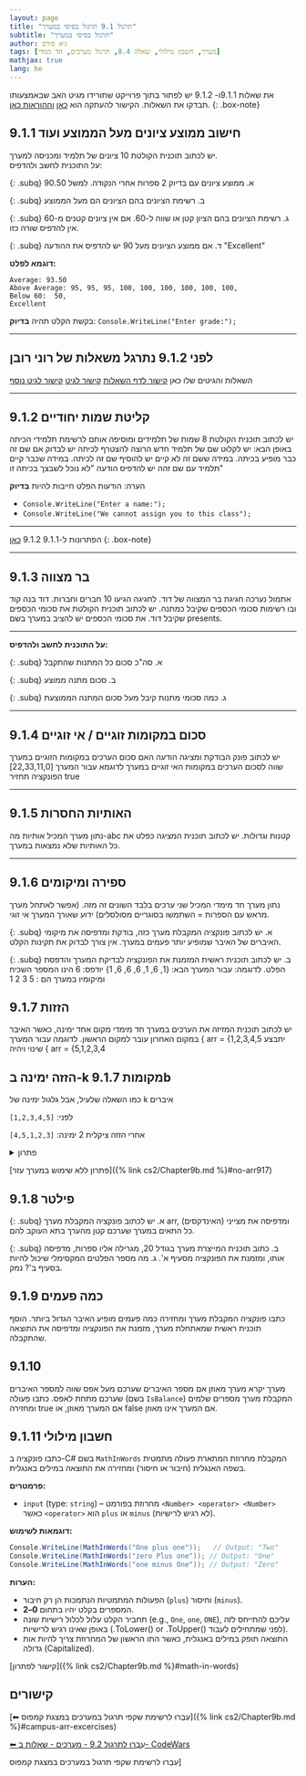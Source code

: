 ```yaml
---
layout: page
title: "תרגול 9.1 תרגול בסיסי במערך"
subtitle: "תרגול בסיסי במערך"
author: גיא סידס
tags: [מערך, חשבון מילולי, שאלה 8.4, תרגול מערכים, חד ממדי]
mathjax: true
lang: he
---
```


את שאלות 9.1.1ו-  9.1.2 יש לפתור בתוך פרוייקט שתורידו מגיט האב שבאמצעותו תבדקו את השאלות.  הקישור להעתקה הוא [כאן](https://github.com/3strategy/ConsArrays) [וההוראות כאן](https://github.com/3strategy/ConsArrays/blob/master/README.md).
{: .box-note}

## 9.1.1 חישוב ממוצע ציונים מעל הממוצע ועוד

יש לכתוב תוכנית הקולטת 10 ציונים של תלמיד ומכניסה למערך.   
על התוכנית לחשב ולהדפיס:

{: .subq}
א. ממוצע ציונים עם בדיוק 2 ספרות אחרי הנקודה. למשל 90.50 
 
{: .subq}
ב. רשימת הציונים בהם הציונים הם מעל הממוצע

{: .subq}
ג. רשימת הציונים בהם הציון קטן או שווה ל-60. אם אין ציונים קטנים מ-60 אין להדפיס שורה כזו.

{: .subq}
ד. אם ממוצע הציונים מעל 90 יש להדפיס את ההודעה "Excellent"

**דוגמא לפלט:**

```
Average: 93.50 
Above Average: 95, 95, 95, 100, 100, 100, 100, 100, 100, 
Below 60:  50,
Excellent
```

בקשת הקלט תהיה **בדיוק**:
`Console.WriteLine("Enter grade:");`

 
---

## לפני 9.1.2 נתרגל משאלות של רוני רובן 
השאלות והגיטים שלו כאן
[קישור לדף השאלות](/cs2/arrays3_cs.pdf)
[קישור לגיט](https://github.com/porteno12/Amazing3Assignment)
[קישור לגיט נוסף](https://github.com/porteno12/HowManyDigitsInArray.git)

 
---

## 9.1.2 קליטת שמות יחודיים
יש לכתוב תוכנית הקולטת 8 שמות של תלמידים ומוסיפה אותם לרשימת תלמידי הכיתה באופן הבא:
יש לקלוט שם של תלמיד חדש הרוצה להצטרף לכיתה
יש לבדוק אם שם זה כבר מופיע בכיתה.
במידה ששם זה לא קיים יש להוסיף שם זה לכיתה.
במידה שכבר קיים תלמיד עם שם זהה יש להדפיס הודעה "לא נוכל לשבצך בכיתה זו"

הערה: הודעות הפלט חייבות להיות **בדיוק**
- `Console.WriteLine("Enter a name:");`
- `Console.WriteLine("We cannot assign you to this class");`

---

הפתרונות ל-9.1.1 9.1.2 [כאן](https://docs.google.com/document/d/1BV4tA68PYnwoWDvuK9vQ6A2j1U624phN98D7_YkeEhM/edit?usp=sharing)
{: .box-note}

---

## 9.1.3 בר מצווה
אתמול נערכה חגיגת בר המצווה של דוד. לחגיגה הגיעו 10 חברים וחברות. דוד בנה קוד ובו רשימות סכומי הכספים שקיבל כמתנה.
יש לכתוב תוכנית הקולטת את סכומי הכספים שקיבל דוד. את סכומי הכספים יש להציב במערך בשם presents. 

---

**על התוכנית לחשב ולהדפיס:**

{: .subq}
א. סה"כ סכום כל המתנות שהתקבל

{: .subq}
ב. סכום מתנה ממוצע

{: .subq}
ג. כמה סכומי מתנות קיבל מעל סכום המתנה הממוצעת

---

## 9.1.4 סכום במקומות זוגיים / אי זוגיים
יש לכתוב פונק הבודקת ומציגה הודעה האם סכום הערכים במקומות הזוגיים במערך שווה לסכום הערכים במקומות האי זוגיים במערך
לדוגמא עבור המערך [22,33,11,0] הפונקציה תחזיר true

---

## 9.1.5 האותיות החסרות
נתון מערך המכיל אותיות מה-abc קטנות וגדולות. יש לכתוב תוכנית המציגה כפלט את כל האותיות שלא נמצאות במערך.

---

## 9.1.6 ספירה ומיקומים
נתון מערך חד מימדי המכיל שני ערכים בלבד השונים זה מזה. (אפשר לאתחל מערך מראש עם הספרות = השתמשו בסוגריים מסולסלים) 
ידוע שאורך המערך אי זוגי. 

{: .subq}
א. יש לכתוב פונקציה המקבלת מערך כזה, בודקת ומדפיסה את מיקומי האיברים של האיבר שמופיע יותר פעמים במערך. אין צורך לבדוק את תקינות הקלט.

{: .subq}
ב. יש לכתוב תוכנית ראשית המזמנת את הפונקציה לבדיקת המערך והדפסת הפלט.
 לדוגמה: 
עבור המערך הבא: {1, 6, 1, 6, 6, 6, 1}
יודפס: 6 הינו המספר השכיח ומיקומיו במערך הם : 5 3 2 1


## 9.1.7 הזזות

יש לכתוב תוכנית המזיזה את הערכים במערך חד מימדי מקום אחד ימינה, כאשר האיבר במקום האחרון עובר למקום הראשון. 
    לדוגמה עבור המערך \{ arr = \{1,2,3,4,5  יתבצע שינוי ויהיה \{ arr = \{5,1,2,3,4

## הזזה ימינה ב-k מקומות 9.1.7b
כמו השאלה שלעיל, אבל גלגול ימינה של k איברים

לפני:
`[1,2,3,4,5]`

אחרי הזזה ציקלית 2 ימינה:
`[4,5,1,2,3]`

<details markdown="1"><summary>פתרון</summary>

```csharp
public static void Q917(int[] arr, int k)
{   // Given an array of integers, rotate the array
    // to the right by k steps, where k is non-negative.
    if (arr.Length <= k)
        return;

    int[] kNums = new int[k]; // מכיל את האחרונים שעתידים להידרס
    for (int i = 1; i <= k; i++)
        kNums[^i] = arr[^i]; // הולך ישר ל-3 האחרונים

    for (int i = arr.Length - 1-k; i >= 0; i--)
        arr[i+k] = arr[i]; // מזיז את כל השאר ימינה

    for (int i = 0; i < k; i++)
        arr[i] = kNums[i]; // מכניס את ה-3 האחרונים למקומם החדש
}
```


</details>

<!-- זו הדרך ליצירת קישור לתוך עמוד שיעבוד גם לאחר שינוי שם -->

[פתרון ללא שימוש במערך עזר]({% link cs2/Chapter9b.md %}#no-arr917)

## 9.1.8 פילטר

{: .subq}
א. יש לכתוב פונקציה המקבלת מערך arr, ומדפיסה את מצייני (האינדקסים) כל התאים במערך שערכם קטן מהערך בתא העוקב להם. 

{: .subq}
ב. כתוב תוכנית המייצרת מערך בגודל 20, מגרילה אליו ספרות, מדפיסה אותו, ומזמנת את הפונקציה מסעיף א'.
ג. מה מספר הפלטים המקסימלי שיכול להיות בסעיף ב'? נמק.


## 9.1.9 כמה פעמים
כתבו פונקציה המקבלת מערך ומחזירה כמה פעמים מופיע האיבר הגדול ביותר. 
הוסף תוכנית ראשית שמאתחלת מערך, מזמנת את הפונקציה ומדפיסה את התוצאה שהתקבלה.

## 9.1.10
מערך יקרא מערך מאוזן אם מספר האיברים שערכם מעל אפס שווה למספר האיברים שערכם מתחת לאפס.
כתבו פעולה (בשם `IsBalance`) המקבלת מערך מספרים שלמים ומחזירה true אם המערך מאוזן, או false אם המערך אינו מאוזן.


## 9.1.11 חשבון מילולי
<!-- ניתן כשאלה 8.4 במטלה 2 -->
<!-- פתרון שאלת החשבון 8.4 ממטלה 2 -->
כתבו פונקציה ב-C# בשם `MathInWords` המקבלת מחרוזת המתארת פעולה מתמטית בשפה האנגלית (חיבור או חיסור) ומחזירה את התוצאה במילים באנגלית.

**פרמטרים:**
- `input` (type: `string`) – מחרוזת בפורמט `<Number> <operator> <Number>` כאשר `<operator>` הוא `plus` או `minus` (לא רגיש לרישיות).

**דוגמאות לשימוש:**
```csharp
Console.WriteLine(MathInWords("One plus one"));   // Output: "Two"
Console.WriteLine(MathInWords("zero Plus one")); // Output: "One"
Console.WriteLine(MathInWords("one minus One")); // Output: "Zero"
```

**הערות:**
- הפעולות המתמטיות הנתמכות הן רק חיבור (`plus`) וחיסור (`minus`).
- המספרים בקלט יהיו בתחום **0–2**.
- תחביר הקלט עלול לכלול רישיות שונה (e.g., `One`, `one`, `ONE`), עליכם להתייחס לזה באופן שאינו רגיש לרישיות (.ToLower() or .ToUpper() לפני שמתחילים לעבוד).
- התוצאה תופק במילים באנגלית, כאשר התו הראשון של המחרוזת צריך להיות אות גדולה (Capitalized).



[קישור לפתרון]({% link cs2/Chapter9b.md %}#math-in-words)


## קישורים

[⬅ עִבְרוּ לרשימת שקפי תרגול במערכים במצגת קמפוס]({% link cs2/Chapter9b.md %}#campus-arr-excercises)


[⬅ עִבְרוּ לתרגול 9.2 - מערכים - שאלות ב- CodeWars](/cs2/Chapter9Ex9.2)

עִבְרוּ לרשימת שקפי תרגול במערכים במצגת קמפוס]